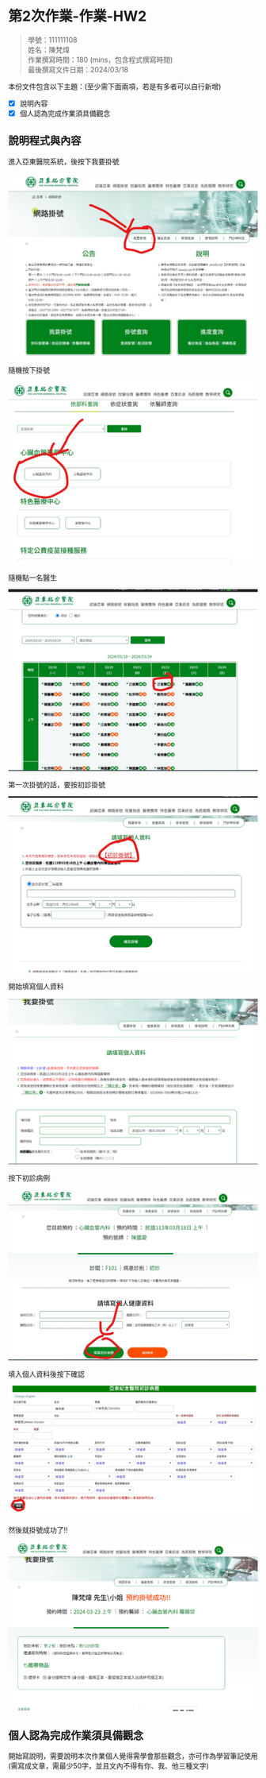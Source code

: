 # 第2次作業-作業-HW2
>
>學號：111111108
><br />
>姓名：陳梵煒
><br />
>作業撰寫時間：180 (mins，包含程式撰寫時間)
><br />
>最後撰寫文件日期：2024/03/18
>

本份文件包含以下主題：(至少需下面兩項，若是有多者可以自行新增)
- [x] 說明內容
- [x] 個人認為完成作業須具備觀念

## 說明程式與內容

進入亞東醫院系統，後按下我要掛號

![alt text](1.jpg)

隨機按下掛號

![alt text](2.jpg)

隨機點一名醫生

![alt text](3.jpg)

第一次掛號的話，要按初診掛號

![alt text](4.jpg)

開始填寫個人資料

![alt text](5.PNG)

按下初診病例

![alt text](6.JPG)

填入個人資料後按下確認

![alt text](7.jpg)

然後就掛號成功了!!

![alt text](8.PNG)

## 個人認為完成作業須具備觀念

開始寫說明，需要說明本次作業個人覺得需學會那些觀念，亦可作為學習筆記使用 (需寫成文章，需最少50字，並且文內不得有你、我、他三種文字)